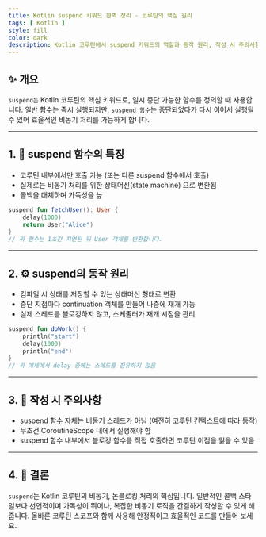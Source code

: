 ```yaml
---
title: Kotlin suspend 키워드 완벽 정리 - 코루틴의 핵심 원리
tags: [ Kotlin ]
style: fill
color: dark
description: Kotlin 코루틴에서 suspend 키워드의 역할과 동작 원리, 작성 시 주의사항을 실전 예제와 함께 설명합니다.
---
```


## ✨ 개요

`suspend는` Kotlin 코루틴의 핵심 키워드로, 일시 중단 가능한 함수를 정의할 때 사용합니다. 
일반 함수는 즉시 실행되지만, `suspend 함수`는 중단되었다가 다시 이어서 실행될 수 있어 효율적인 비동기 처리를 가능하게 합니다.

---

## 1. 🧩 suspend 함수의 특징

- 코루틴 내부에서만 호출 가능 (또는 다른 suspend 함수에서 호출)
- 실제로는 비동기 처리를 위한 상태머신(state machine) 으로 변환됨
- 콜백을 대체하며 가독성을 높

```kotlin
suspend fun fetchUser(): User {
    delay(1000)
    return User("Alice")
}
// 위 함수는 1초간 지연된 뒤 User 객체를 반환합니다.
```

---

## 2. ⚙️ suspend의 동작 원리

- 컴파일 시 상태를 저장할 수 있는 상태머신 형태로 변환
- 중단 지점마다 continuation 객체를 만들어 나중에 재개 가능
- 실제 스레드를 블로킹하지 않고, 스케줄러가 재개 시점을 관리

```kotlin
suspend fun doWork() {
    println("start")
    delay(1000)
    println("end")
}
// 위 예제에서 delay 중에는 스레드를 점유하지 않음
```

---

## 3.  📝 작성 시 주의사항

- suspend 함수 자체는 비동기 스레드가 아님 (여전히 코루틴 컨텍스트에 따라 동작)
- 무조건 CoroutineScope 내에서 실행해야 함
- suspend 함수 내부에서 블로킹 함수를 직접 호출하면 코루틴 이점을 잃을 수 있음

---

## 4. 🧾 결론

`suspend`는 Kotlin 코루틴의 비동기, 논블로킹 처리의 핵심입니다. 
일반적인 콜백 스타일보다 선언적이며 가독성이 뛰어나, 복잡한 비동기 로직을 간결하게 작성할 수 있게 해줍니다. 
올바른 코루틴 스코프와 함께 사용해 안정적이고 효율적인 코드를 만들어 보세요.